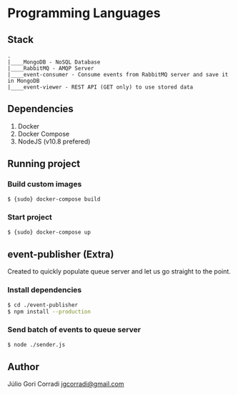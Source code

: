 # Programming Languages

## Stack
```text
.
|____MongoDB - NoSQL Database
|____RabbitMQ - AMQP Server
|____event-consumer - Consume events from RabbitMQ server and save it in MongoDB
|____event-viewer - REST API (GET only) to use stored data
```

## Dependencies
1. Docker
2. Docker Compose
3. NodeJS (v10.8 prefered)

## Running project
### Build custom images
```bash
$ {sudo} docker-compose build
```

### Start project
```bash
$ {sudo} docker-compose up
```

## event-publisher (Extra)
Created to quickly populate queue server and let us go straight to the point.

### Install dependencies
```bash
$ cd ./event-publisher
$ npm install --production
```

### Send batch of events to queue server
```bash
$ node ./sender.js
```

## Author
Júlio Gori Corradi <jgcorradi@gmail.com>